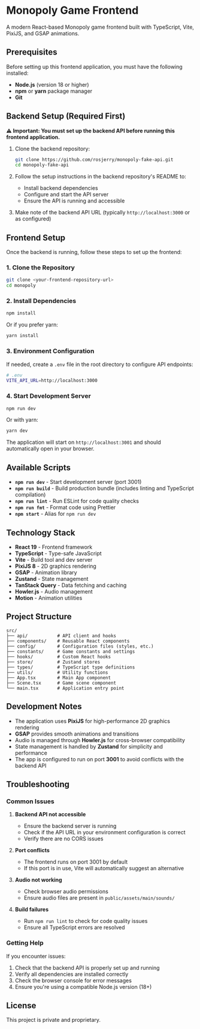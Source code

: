 # Monopoly Game Frontend

A modern React-based Monopoly game frontend built with TypeScript, Vite, PixiJS, and GSAP animations.

## Prerequisites

Before setting up this frontend application, you must have the following installed:

- **Node.js** (version 18 or higher)
- **npm** or **yarn** package manager
- **Git**

## Backend Setup (Required First)

**⚠️ Important: You must set up the backend API before running this frontend application.**

1. Clone the backend repository:
   ```bash
   git clone https://github.com/rosjerry/monopoly-fake-api.git
   cd monopoly-fake-api
   ```

2. Follow the setup instructions in the backend repository's README to:
   - Install backend dependencies
   - Configure and start the API server
   - Ensure the API is running and accessible

3. Make note of the backend API URL (typically `http://localhost:3000` or as configured)

## Frontend Setup

Once the backend is running, follow these steps to set up the frontend:

### 1. Clone the Repository

```bash
git clone <your-frontend-repository-url>
cd monopoly
```

### 2. Install Dependencies

```bash
npm install
```

Or if you prefer yarn:

```bash
yarn install
```

### 3. Environment Configuration

If needed, create a `.env` file in the root directory to configure API endpoints:

```bash
# .env
VITE_API_URL=http://localhost:3000
```

### 4. Start Development Server

```bash
npm run dev
```

Or with yarn:

```bash
yarn dev
```

The application will start on `http://localhost:3001` and should automatically open in your browser.

## Available Scripts

- **`npm run dev`** - Start development server (port 3001)
- **`npm run build`** - Build production bundle (includes linting and TypeScript compilation)
- **`npm run lint`** - Run ESLint for code quality checks
- **`npm run fmt`** - Format code using Prettier
- **`npm start`** - Alias for `npm run dev`

## Technology Stack

- **React 19** - Frontend framework
- **TypeScript** - Type-safe JavaScript
- **Vite** - Build tool and dev server
- **PixiJS 8** - 2D graphics rendering
- **GSAP** - Animation library
- **Zustand** - State management
- **TanStack Query** - Data fetching and caching
- **Howler.js** - Audio management
- **Motion** - Animation utilities

## Project Structure

```
src/
├── api/           # API client and hooks
├── components/    # Reusable React components
├── config/        # Configuration files (styles, etc.)
├── constants/     # Game constants and settings
├── hooks/         # Custom React hooks
├── store/         # Zustand stores
├── types/         # TypeScript type definitions
├── utils/         # Utility functions
├── App.tsx        # Main App component
├── Scene.tsx      # Game scene component
└── main.tsx       # Application entry point
```

## Development Notes

- The application uses **PixiJS** for high-performance 2D graphics rendering
- **GSAP** provides smooth animations and transitions
- Audio is managed through **Howler.js** for cross-browser compatibility
- State management is handled by **Zustand** for simplicity and performance
- The app is configured to run on port **3001** to avoid conflicts with the backend API

## Troubleshooting

### Common Issues

1. **Backend API not accessible**
   - Ensure the backend server is running
   - Check if the API URL in your environment configuration is correct
   - Verify there are no CORS issues

2. **Port conflicts**
   - The frontend runs on port 3001 by default
   - If this port is in use, Vite will automatically suggest an alternative

3. **Audio not working**
   - Check browser audio permissions
   - Ensure audio files are present in `public/assets/main/sounds/`

4. **Build failures**
   - Run `npm run lint` to check for code quality issues
   - Ensure all TypeScript errors are resolved

### Getting Help

If you encounter issues:

1. Check that the backend API is properly set up and running
2. Verify all dependencies are installed correctly
3. Check the browser console for error messages
4. Ensure you're using a compatible Node.js version (18+)

## License

This project is private and proprietary.
